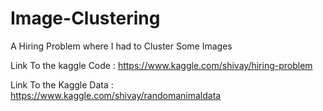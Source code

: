 # Image-Clustering
A Hiring Problem where I had to Cluster Some Images

Link To the kaggle Code : https://www.kaggle.com/shivay/hiring-problem

Link To the Kaggle Data : https://www.kaggle.com/shivay/randomanimaldata

